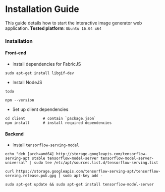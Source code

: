 # Installation Guide
This guide details how to start the interactive image generator web application.
**Tested platform**:  `Ubuntu 16.04 x64`

### Installation
#### Front-end
* Install dependencies for FabricJS
```shell
sudo apt-get install libgif-dev
```

* Install NodeJS
```shell
todo

npm --version
```

* Set up client dependencies
```
cd client        # contain `package.json`
npm install      # install required dependencies
```

#### Backend

* Install `tensorflow-serving-model`
```shell
echo "deb [arch=amd64] http://storage.googleapis.com/tensorflow-serving-apt stable tensorflow-model-server tensorflow-model-server-universal" | sudo tee /etc/apt/sources.list.d/tensorflow-serving.list

curl https://storage.googleapis.com/tensorflow-serving-apt/tensorflow-serving.release.pub.gpg | sudo apt-key add -

sudo apt-get update && sudo apt-get install tensorflow-model-server
```

